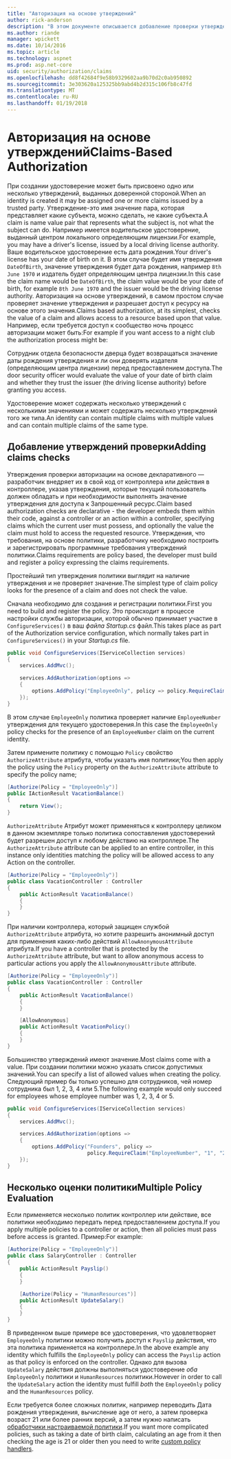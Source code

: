 ```yaml
---
title: "Авторизация на основе утверждений"
author: rick-anderson
description: "В этом документе описывается добавление проверки утверждений для авторизации в приложении ASP.NET Core."
ms.author: riande
manager: wpickett
ms.date: 10/14/2016
ms.topic: article
ms.technology: aspnet
ms.prod: asp.net-core
uid: security/authorization/claims
ms.openlocfilehash: dd8f42684f9e58b9329602aa9b70d2c0ab950892
ms.sourcegitcommit: 3e303620a125325bb9abd4b2d315c106fb8c47fd
ms.translationtype: MT
ms.contentlocale: ru-RU
ms.lasthandoff: 01/19/2018
---
```

# <a name="claims-based-authorization"></a><span data-ttu-id="01bbf-103">Авторизация на основе утверждений</span><span class="sxs-lookup"><span data-stu-id="01bbf-103">Claims-Based Authorization</span></span>

<a name="security-authorization-claims-based"></a>

<span data-ttu-id="01bbf-104">При создании удостоверение может быть присвоено одно или несколько утверждений, выданных доверенной стороной.</span><span class="sxs-lookup"><span data-stu-id="01bbf-104">When an identity is created it may be assigned one or more claims issued by a trusted party.</span></span> <span data-ttu-id="01bbf-105">Утверждение-это имя значение пара, которая представляет какие субъекта, можно сделать, не какие субъекта.</span><span class="sxs-lookup"><span data-stu-id="01bbf-105">A claim is name value pair that represents what the subject is, not what the subject can do.</span></span> <span data-ttu-id="01bbf-106">Например имеется водительское удостоверение, выданный центром локального определяющим лицензии.</span><span class="sxs-lookup"><span data-stu-id="01bbf-106">For example, you may have a driver's license, issued by a local driving license authority.</span></span> <span data-ttu-id="01bbf-107">Ваше водительское удостоверение есть дата рождения.</span><span class="sxs-lookup"><span data-stu-id="01bbf-107">Your driver's license has your date of birth on it.</span></span> <span data-ttu-id="01bbf-108">В этом случае будет имя утверждения `DateOfBirth`, значение утверждения будет дата рождения, например `8th June 1970` и издатель будет определяющим центра лицензии.</span><span class="sxs-lookup"><span data-stu-id="01bbf-108">In this case the claim name would be `DateOfBirth`, the claim value would be your date of birth, for example `8th June 1970` and the issuer would be the driving license authority.</span></span> <span data-ttu-id="01bbf-109">Авторизация на основе утверждений, в самом простом случае проверяет значение утверждения и разрешает доступ к ресурсу на основе этого значения.</span><span class="sxs-lookup"><span data-stu-id="01bbf-109">Claims based authorization, at its simplest, checks the value of a claim and allows access to a resource based upon that value.</span></span> <span data-ttu-id="01bbf-110">Например, если требуется доступ к сообщество ночь процесс авторизации может быть:</span><span class="sxs-lookup"><span data-stu-id="01bbf-110">For example if you want access to a night club the authorization process might be:</span></span>

<span data-ttu-id="01bbf-111">Сотрудник отдела безопасности дверца будет возвращаться значение даты рождения утверждения и ли они доверять издателя (определяющим центра лицензии) перед предоставлением доступа.</span><span class="sxs-lookup"><span data-stu-id="01bbf-111">The door security officer would evaluate the value of your date of birth claim and whether they trust the issuer (the driving license authority) before granting you access.</span></span>

<span data-ttu-id="01bbf-112">Удостоверение может содержать несколько утверждений с несколькими значениями и может содержать несколько утверждений того же типа.</span><span class="sxs-lookup"><span data-stu-id="01bbf-112">An identity can contain multiple claims with multiple values and can contain multiple claims of the same type.</span></span>

## <a name="adding-claims-checks"></a><span data-ttu-id="01bbf-113">Добавление утверждений проверки</span><span class="sxs-lookup"><span data-stu-id="01bbf-113">Adding claims checks</span></span>

<span data-ttu-id="01bbf-114">Утверждения проверки авторизации на основе декларативного — разработчик внедряет их в свой код от контроллера или действия в контроллере, указав утверждения, которые текущий пользователь должен обладать и при необходимости выполнять значение утверждения для доступа к Запрошенный ресурс.</span><span class="sxs-lookup"><span data-stu-id="01bbf-114">Claim based authorization checks are declarative - the developer embeds them within their code, against a controller or an action within a controller, specifying claims which the current user must possess, and optionally the value the claim must hold to access the requested resource.</span></span> <span data-ttu-id="01bbf-115">Утверждения, что требования, на основе политики, разработчику необходимо построить и зарегистрировать программные требования утверждений политики.</span><span class="sxs-lookup"><span data-stu-id="01bbf-115">Claims requirements are policy based, the developer must build and register a policy expressing the claims requirements.</span></span>

<span data-ttu-id="01bbf-116">Простейший тип утверждения политики выглядит на наличие утверждения и не проверяет значение.</span><span class="sxs-lookup"><span data-stu-id="01bbf-116">The simplest type of claim policy looks for the presence of a claim and does not check the value.</span></span>

<span data-ttu-id="01bbf-117">Сначала необходимо для создания и регистрации политики.</span><span class="sxs-lookup"><span data-stu-id="01bbf-117">First you need to build and register the policy.</span></span> <span data-ttu-id="01bbf-118">Это происходит в процессе настройки службы авторизации, которой обычно принимает участие в `ConfigureServices()` в ваш *файла Startup.cs* файл.</span><span class="sxs-lookup"><span data-stu-id="01bbf-118">This takes place as part of the Authorization service configuration, which normally takes part in `ConfigureServices()` in your *Startup.cs* file.</span></span>

```csharp
public void ConfigureServices(IServiceCollection services)
{
    services.AddMvc();

    services.AddAuthorization(options =>
    {
        options.AddPolicy("EmployeeOnly", policy => policy.RequireClaim("EmployeeNumber"));
    });
}
```

<span data-ttu-id="01bbf-119">В этом случае `EmployeeOnly` политика проверяет наличие `EmployeeNumber` утверждения для текущего удостоверения.</span><span class="sxs-lookup"><span data-stu-id="01bbf-119">In this case the `EmployeeOnly` policy checks for the presence of an `EmployeeNumber` claim on the current identity.</span></span>

<span data-ttu-id="01bbf-120">Затем примените политику с помощью `Policy` свойство `AuthorizeAttribute` атрибута, чтобы указать имя политики;</span><span class="sxs-lookup"><span data-stu-id="01bbf-120">You then apply the policy using the `Policy` property on the `AuthorizeAttribute` attribute to specify the policy name;</span></span>

```csharp
[Authorize(Policy = "EmployeeOnly")]
public IActionResult VacationBalance()
{
    return View();
}
```

<span data-ttu-id="01bbf-121">`AuthorizeAttribute` Атрибут может применяться к контроллеру целиком в данном экземпляре только политика сопоставления удостоверений будет разрешен доступ к любому действию на контроллере.</span><span class="sxs-lookup"><span data-stu-id="01bbf-121">The `AuthorizeAttribute` attribute can be applied to an entire controller, in this instance only identities matching the policy will be allowed access to any Action on the controller.</span></span>

```csharp
[Authorize(Policy = "EmployeeOnly")]
public class VacationController : Controller
{
    public ActionResult VacationBalance()
    {
    }
}
```

<span data-ttu-id="01bbf-122">При наличии контроллера, который защищен службой `AuthorizeAttribute` атрибута, но хотите разрешить анонимный доступ для применения каких-либо действий `AllowAnonymousAttribute` атрибута.</span><span class="sxs-lookup"><span data-stu-id="01bbf-122">If you have a controller that is protected by the `AuthorizeAttribute` attribute, but want to allow anonymous access to particular actions you apply the `AllowAnonymousAttribute` attribute.</span></span>

```csharp
[Authorize(Policy = "EmployeeOnly")]
public class VacationController : Controller
{
    public ActionResult VacationBalance()
    {
    }

    [AllowAnonymous]
    public ActionResult VacationPolicy()
    {
    }
}
```

<span data-ttu-id="01bbf-123">Большинство утверждений имеют значение.</span><span class="sxs-lookup"><span data-stu-id="01bbf-123">Most claims come with a value.</span></span> <span data-ttu-id="01bbf-124">При создании политики можно указать список допустимых значений.</span><span class="sxs-lookup"><span data-stu-id="01bbf-124">You can specify a list of allowed values when creating the policy.</span></span> <span data-ttu-id="01bbf-125">Следующий пример бы только успешно для сотрудников, чей номер сотрудника был 1, 2, 3, 4 или 5.</span><span class="sxs-lookup"><span data-stu-id="01bbf-125">The following example would only succeed for employees whose employee number was 1, 2, 3, 4 or 5.</span></span>

```csharp
public void ConfigureServices(IServiceCollection services)
{
    services.AddMvc();

    services.AddAuthorization(options =>
    {
        options.AddPolicy("Founders", policy =>
                          policy.RequireClaim("EmployeeNumber", "1", "2", "3", "4", "5"));
    });
}
```

## <a name="multiple-policy-evaluation"></a><span data-ttu-id="01bbf-126">Несколько оценки политики</span><span class="sxs-lookup"><span data-stu-id="01bbf-126">Multiple Policy Evaluation</span></span>

<span data-ttu-id="01bbf-127">Если применяется несколько политик контроллер или действие, все политики необходимо передать перед предоставлением доступа.</span><span class="sxs-lookup"><span data-stu-id="01bbf-127">If you apply multiple policies to a controller or action, then all policies must pass before access is granted.</span></span> <span data-ttu-id="01bbf-128">Пример:</span><span class="sxs-lookup"><span data-stu-id="01bbf-128">For example:</span></span>

```csharp
[Authorize(Policy = "EmployeeOnly")]
public class SalaryController : Controller
{
    public ActionResult Payslip()
    {
    }

    [Authorize(Policy = "HumanResources")]
    public ActionResult UpdateSalary()
    {
    }
}
```

<span data-ttu-id="01bbf-129">В приведенном выше примере все удостоверения, что удовлетворяет `EmployeeOnly` политики можно получить доступ к `Payslip` действия, что эта политика применяется на контроллере.</span><span class="sxs-lookup"><span data-stu-id="01bbf-129">In the above example any identity which fulfills the `EmployeeOnly` policy can access the `Payslip` action as that policy is enforced on the controller.</span></span> <span data-ttu-id="01bbf-130">Однако для вызова `UpdateSalary` действия должны выполняться удостоверение *оба* `EmployeeOnly` политики и `HumanResources` политики.</span><span class="sxs-lookup"><span data-stu-id="01bbf-130">However in order to call the `UpdateSalary` action the identity must fulfill *both* the `EmployeeOnly` policy and the `HumanResources` policy.</span></span>

<span data-ttu-id="01bbf-131">Если требуется более сложных политик, например переводить Дата рождения утверждения, вычисление age от него, а затем проверка возраст 21 или более ранних версий, а затем нужно написать [обработчики настраиваемой политики](policies.md).</span><span class="sxs-lookup"><span data-stu-id="01bbf-131">If you want more complicated policies, such as taking a date of birth claim, calculating an age from it then checking the age is 21 or older then you need to write [custom policy handlers](policies.md).</span></span>
